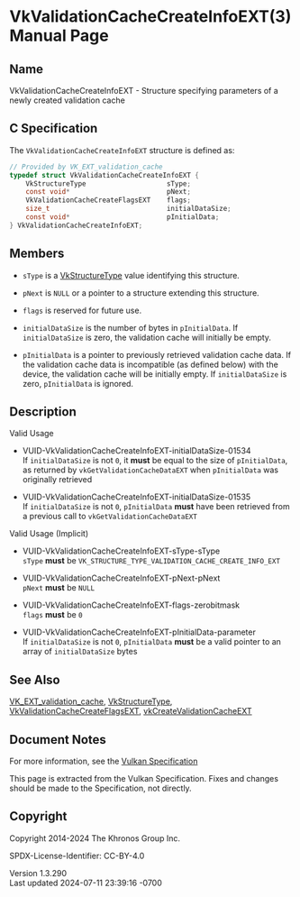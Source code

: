 # VkValidationCacheCreateInfoEXT(3) Manual Page

## Name

VkValidationCacheCreateInfoEXT - Structure specifying parameters of a
newly created validation cache



## <a href="#_c_specification" class="anchor"></a>C Specification

The `VkValidationCacheCreateInfoEXT` structure is defined as:

``` c
// Provided by VK_EXT_validation_cache
typedef struct VkValidationCacheCreateInfoEXT {
    VkStructureType                    sType;
    const void*                        pNext;
    VkValidationCacheCreateFlagsEXT    flags;
    size_t                             initialDataSize;
    const void*                        pInitialData;
} VkValidationCacheCreateInfoEXT;
```

## <a href="#_members" class="anchor"></a>Members

- `sType` is a [VkStructureType](https://registry.khronos.org/vulkan/specs/1.3-extensions/man/html/VkStructureType.html) value identifying
  this structure.

- `pNext` is `NULL` or a pointer to a structure extending this
  structure.

- `flags` is reserved for future use.

- `initialDataSize` is the number of bytes in `pInitialData`. If
  `initialDataSize` is zero, the validation cache will initially be
  empty.

- `pInitialData` is a pointer to previously retrieved validation cache
  data. If the validation cache data is incompatible (as defined below)
  with the device, the validation cache will be initially empty. If
  `initialDataSize` is zero, `pInitialData` is ignored.

## <a href="#_description" class="anchor"></a>Description

Valid Usage

- <a href="#VUID-VkValidationCacheCreateInfoEXT-initialDataSize-01534"
  id="VUID-VkValidationCacheCreateInfoEXT-initialDataSize-01534"></a>
  VUID-VkValidationCacheCreateInfoEXT-initialDataSize-01534  
  If `initialDataSize` is not `0`, it **must** be equal to the size of
  `pInitialData`, as returned by `vkGetValidationCacheDataEXT` when
  `pInitialData` was originally retrieved

- <a href="#VUID-VkValidationCacheCreateInfoEXT-initialDataSize-01535"
  id="VUID-VkValidationCacheCreateInfoEXT-initialDataSize-01535"></a>
  VUID-VkValidationCacheCreateInfoEXT-initialDataSize-01535  
  If `initialDataSize` is not `0`, `pInitialData` **must** have been
  retrieved from a previous call to `vkGetValidationCacheDataEXT`

Valid Usage (Implicit)

- <a href="#VUID-VkValidationCacheCreateInfoEXT-sType-sType"
  id="VUID-VkValidationCacheCreateInfoEXT-sType-sType"></a>
  VUID-VkValidationCacheCreateInfoEXT-sType-sType  
  `sType` **must** be
  `VK_STRUCTURE_TYPE_VALIDATION_CACHE_CREATE_INFO_EXT`

- <a href="#VUID-VkValidationCacheCreateInfoEXT-pNext-pNext"
  id="VUID-VkValidationCacheCreateInfoEXT-pNext-pNext"></a>
  VUID-VkValidationCacheCreateInfoEXT-pNext-pNext  
  `pNext` **must** be `NULL`

- <a href="#VUID-VkValidationCacheCreateInfoEXT-flags-zerobitmask"
  id="VUID-VkValidationCacheCreateInfoEXT-flags-zerobitmask"></a>
  VUID-VkValidationCacheCreateInfoEXT-flags-zerobitmask  
  `flags` **must** be `0`

- <a href="#VUID-VkValidationCacheCreateInfoEXT-pInitialData-parameter"
  id="VUID-VkValidationCacheCreateInfoEXT-pInitialData-parameter"></a>
  VUID-VkValidationCacheCreateInfoEXT-pInitialData-parameter  
  If `initialDataSize` is not `0`, `pInitialData` **must** be a valid
  pointer to an array of `initialDataSize` bytes

## <a href="#_see_also" class="anchor"></a>See Also

[VK_EXT_validation_cache](https://registry.khronos.org/vulkan/specs/1.3-extensions/man/html/VK_EXT_validation_cache.html),
[VkStructureType](https://registry.khronos.org/vulkan/specs/1.3-extensions/man/html/VkStructureType.html),
[VkValidationCacheCreateFlagsEXT](https://registry.khronos.org/vulkan/specs/1.3-extensions/man/html/VkValidationCacheCreateFlagsEXT.html),
[vkCreateValidationCacheEXT](https://registry.khronos.org/vulkan/specs/1.3-extensions/man/html/vkCreateValidationCacheEXT.html)

## <a href="#_document_notes" class="anchor"></a>Document Notes

For more information, see the <a
href="https://registry.khronos.org/vulkan/specs/1.3-extensions/html/vkspec.html#VkValidationCacheCreateInfoEXT"
target="_blank" rel="noopener">Vulkan Specification</a>

This page is extracted from the Vulkan Specification. Fixes and changes
should be made to the Specification, not directly.

## <a href="#_copyright" class="anchor"></a>Copyright

Copyright 2014-2024 The Khronos Group Inc.

SPDX-License-Identifier: CC-BY-4.0

Version 1.3.290  
Last updated 2024-07-11 23:39:16 -0700
